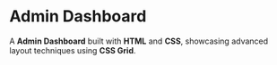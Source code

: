 # Admin Dashboard

A **Admin Dashboard** built with **HTML** and **CSS**, showcasing advanced layout techniques using **CSS Grid**.  


